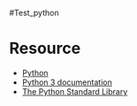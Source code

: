 #Test_python

# Resource

- <a href="https://www.python.org/">Python</a>
- <a href="https://docs.python.org/3/index.html">Python 3 documentation</a>
- <a href="https://docs.python.org/3/library/">The Python Standard Library</a>

